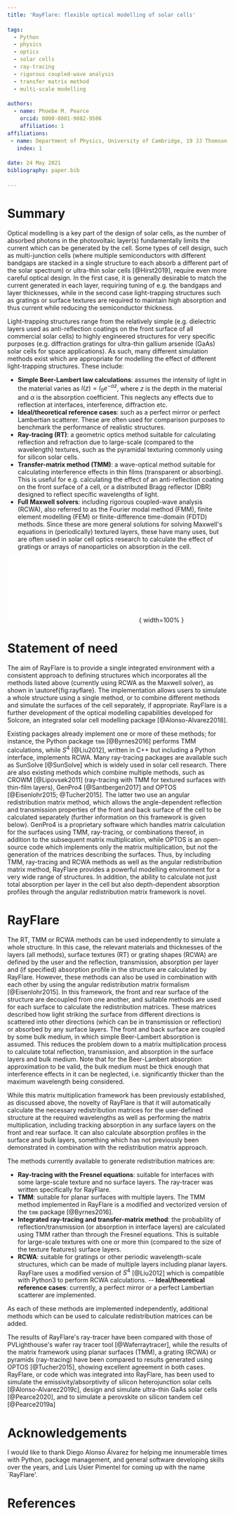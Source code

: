 ```yaml
---
title: 'RayFlare: flexible optical modelling of solar cells'

tags:
  - Python
  - physics
  - optics
  - solar cells
  - ray-tracing
  - rigorous coupled-wave analysis
  - transfer matrix method
  - multi-scale modelling
  
authors:
  - name: Phoebe M. Pearce
    orcid: 0000-0001-9082-9506
    affiliation: 1
affiliations:
 - name: Department of Physics, University of Cambridge, 19 JJ Thomson Avenue, Cambridge CB3 0HE
   index: 1

date: 24 May 2021
bibliography: paper.bib

---
```


# Summary

Optical modelling is a key part of the design of solar cells, as the number of absorbed photons in the photovoltaic
layer(s) fundamentally limits the current which can be generated by the cell. Some types of cell design, such as 
multi-junction cells (where multiple semiconductors with different bandgaps are stacked in a single structure to 
each absorb a different part of the solar spectrum) or ultra-thin solar cells [@Hirst2019], require even more careful optical design.
In the first case, it is generally desirable to match the current generated in each layer, requiring tuning of e.g. the
bandgaps and layer thicknesses, while in the second case light-trapping structures such as gratings or surface textures
are required to maintain high absorption and thus current while reducing the semiconductor thickness.

Light-trapping structures range from the relatively simple (e.g. dielectric layers used as anti-reflection coatings
on the front surface of all commercial solar cells) to highly engineered structures for very specific purposes (e.g.
diffraction gratings for ultra-thin gallium arsenide (GaAs) solar cells for space applications). As such, many different simulation methods 
exist which are appropriate for modelling the effect of different light-trapping structures. These include:

- **Simple Beer-Lambert law calculations**: assumes the intensity of light in the material varies as
  $I(z) = I_0 e^{-\alpha z}$, where $z$ is the depth in the material and $\alpha$ is the absorption coefficient. This 
  neglects any effects due to reflection at interfaces, interference, diffraction etc.
- **Ideal/theoretical reference cases**: such as a perfect mirror or perfect Lambertian scatterer. These are often used for comparison
  purposes to benchmark the performance of realistic structures.
- **Ray-tracing (RT)**: a geometric optics method suitable for calculating reflection and refraction due to large-scale 
  (compared to the wavelength) textures, such as the pyramidal texturing commonly using for silicon solar cells.
- **Transfer-matrix method (TMM)**: a wave-optical method suitable for calculating interference effects in thin films (transparent or absorbing).
  This is useful for e.g. calculating the effect of an anti-reflection coating on the front surface of a cell, or
  a distributed Bragg reflector (DBR) designed to reflect specific wavelengths of light.
- **Full Maxwell solvers**: including rigorous coupled-wave analysis (RCWA), also referred to as the Fourier modal method (FMM),
  finite element modelling (FEM) or finite-difference time-domain (FDTD) methods. Since these are more general solutions for
  solving Maxwell's equations in (periodically) textured layers, these have many uses, but are often used in solar cell
  optics research to calculate the effect of gratings or arrays of nanoparticles on absorption in the cell.

![Schematic of the methods implemented in RayFlare.\label{fig:rayflare}](rayflare_diagram_crop.pdf){ width=100% }

# Statement of need

The aim of RayFlare is to provide a single integrated environment with a consistent approach to defining structures which
incorporates all the methods listed above (currently using RCWA as the Maxwell solver), as shown in \autoref{fig:rayflare}. 
The implementation allows users 
to simulate a whole structure using a single method, or to combine different methods and simulate the surfaces of the cell
separately, if appropriate. RayFlare is a further development of the optical modelling capabilities developed for Solcore,
an integrated solar cell modelling package [@Alonso-Alvarez2018].

Existing packages already implement one or more of these methods; for instance, the Python package `tmm` [@Byrnes2016] performs
TMM calculations, while $S^4$ [@Liu2012], written in C++ but including a Python interface, implements RCWA. Many ray-tracing packages are
available such as SunSolve [@SunSolve] which is widely used in solar cell research. There are also existing methods which combine 
multiple methods, such as CROWM [@Lipovsek2011] (ray-tracing with TMM for textured surfaces with thin-film layers), GenPro4 [@Santbergen2017]
and OPTOS [@Eisenlohr2015; @Tucher2015]. The latter two use an angular redistribution matrix method, which allows the
angle-dependent reflection and transmission properties of the front and back surface of the cell to be calculated separately
(further information on this framework is given below).
GenPro4 is a proprietary software which handles matrix calculation for the surfaces using TMM, ray-tracing, or combinations thereof, 
in addition to the subsequent matrix multiplication, while
OPTOS is an open-source code which implements only the matrix multiplication, but not the generation of the matrices describing
the surfaces. Thus, by including TMM, ray-tracing and RCWA methods as well as the angular redistribution matrix method, RayFlare provides
a powerful modelling environment for a very wide range of structures. In addition, the ability to calculate not just
total absorption per layer in the cell but also depth-dependent absorption profiles through the angular redistribution matrix
framework is novel.

# RayFlare

The RT, TMM or RCWA methods can be used independently to simulate a whole structure. In this case, the relevant materials and thicknesses of the layers (all methods), surface textures (RT) or grating shapes
(RCWA) are defined by the user and the reflection, transmission, absorption per layer and (if specified) absorption profile
in the structure are calculated by RayFlare. However, these methods can also be used in combination with each other by using the angular redistribution matrix formalism [@Eisenlohr2015]. In this
framework, the front and rear surface of the structure are decoupled from one another, and suitable methods are used for each surface
to calculate the redistribution matrices. These matrices described how light striking the surface from different directions
is scattered into other directions (which can be in transmission or reflection) or absorbed by any surface layers. The front and
back surface are coupled by some bulk medium, in which simple Beer-Lambert absorption is assumed. This reduces the problem down
to a matrix multiplication process to calculate total reflection, transmission, and absorption in the
surface layers and bulk medium. Note that for the Beer-Lambert absorption approximation to be valid, the bulk medium must be thick
enough that interference effects in it can be neglected, i.e. significantly thicker than the maximum wavelength being considered.

While this matrix multiplication framework has been previously established, as discussed above, the novelty of RayFlare is that
it will automatically calculate the necessary redistribution matrices for the user-defined structure
at the required wavelengths as well as performing the matrix multiplication, including tracking absorption in any surface layers on the
front and rear surface. It can also calculate absorption profiles in the surface and bulk layers, something which has not previously been
demonstrated in combination with the redistribution matrix approach.

The methods currently available to generate redistribution matrices are:

- **Ray-tracing with the Fresnel equations**: suitable for interfaces with some large-scale texture and no surface layers. 
  The ray-tracer was written specifically for RayFlare.
- **TMM**: suitable for planar surfaces with multiple layers. The TMM method implemented in RayFlare is a modified and vectorized
  version of the `tmm` package [@Byrnes2016].
- **Integrated ray-tracing and transfer-matrix method**: the probability of reflection/transmission
  (or absorption in interface layers) are calculated using TMM rather than through the Fresnel equations. This is suitable for large-scale
  textures with one or more thin (compared to the size of the texture features) surface layers.
- **RCWA**: suitable for gratings or other periodic wavelength-scale structures, 
  which can be made of multiple layers including planar layers. RayFlare uses a modified version of $S^4$
  [@Liu2012] which is compatible with Python3 to perform RCWA calculations.
-- **Ideal/theoretical reference cases**: currently, a perfect mirror or a perfect Lambertian scatterer are implemented.
  
As each of these methods are implemented independently, additional methods which can be used to calculate redistribution
matrices can be added. 

The results of RayFlare's ray-tracer have been compared with those of PVLighthouse's wafer ray tracer tool [@Waferraytracer],
while the results of the matrix framework using planar surfaces (TMM), a grating (RCWA) or pyramids (ray-tracing) have been
compared to results generated using OPTOS [@Tucher2015], showing excellent agreement in both cases. RayFlare, or code which 
was integrated into RayFlare, has been used to simulate the emissivity/absorptivity
of silicon heterojunction solar cells [@Alonso-Alvarez2019c], design and simulate ultra-thin GaAs solar cells [@Pearce2020],
and to simulate a perovskite on silicon tandem cell [@Pearce2019a]

# Acknowledgements

I would like to thank Diego Alonso Álvarez for helping me innumerable times with Python, package management, and general software developing
skills over the years, and Luis Usier Pimentel for coming up with the name `RayFlare'.

# References
